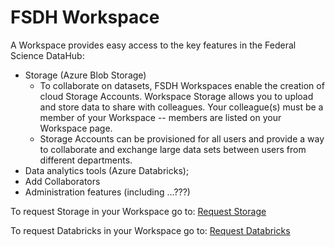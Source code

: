 # FSDH Workspace

A Workspace provides easy access to the key features in the Federal Science DataHub:

- Storage (Azure Blob Storage)
  - To collaborate on datasets, FSDH Workspaces enable the creation of cloud Storage Accounts. Workspace Storage allows you to upload and store data to share with colleagues. Your colleague(s) must be a member of your Workspace -- members are listed on your Workspace page.
  - Storage Accounts can be provisioned for all users and provide a way to collaborate and exchange large data sets between users from different departments.
- Data analytics tools (Azure Databricks);
- Add Collaborators
- Administration features (including ...???)

To request Storage in your Workspace go to: [Request Storage](/UserGuide/Storage/Request-storage.md)

To request Databricks in your Workspace go to: [Request Databricks](/UserGuide/Storage/Request-databricks.md)
